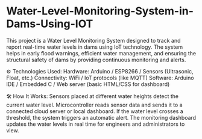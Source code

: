 # Water-Level-Monitoring-System-in-Dams-Using-IOT
This project is a Water Level Monitoring System designed to track and report real-time water levels in dams using IoT technology. The system helps in early flood warnings, efficient water management, and ensuring the structural safety of dams by providing continuous monitoring and alerts.

⚙️ Technologies Used:
Hardware: Arduino / ESP8266 / Sensors (Ultrasonic, Float, etc.)
Connectivity: WiFi / IoT protocols (like MQTT)
Software: Arduino IDE / Embedded C / Web server (basic HTML/CSS for dashboard)


🛠️ How It Works:
Sensors placed at different water heights detect the current water level.
Microcontroller reads sensor data and sends it to a connected cloud server or local dashboard.
If the water level crosses a threshold, the system triggers an automatic alert.
The monitoring dashboard updates the water levels in real time for engineers and administrators to view.
